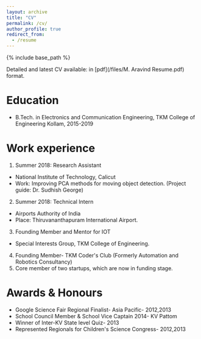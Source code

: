 ```yaml
---
layout: archive
title: "CV"
permalink: /cv/
author_profile: true
redirect_from:
  - /resume
---
```


{% include base_path %}

Detailed and latest CV available: in [pdf](/files/M. Aravind Resume.pdf) format.  
     
Education
======
* B.Tech. in Electronics and Communication Engineering, TKM College of Engineering Kollam, 2015-2019

Work experience
======
1. Summer 2018: Research Assistant
  * National Institute of Technology, Calicut
  * Work: Improving PCA methods for moving object detection. (Project guide: Dr. Sudhish George)     
  
2. Summer 2018: Technical Intern
  * Airports Authority of India
  * Place: Thiruvananthapuram International Airport.    
    
3. Founding Member and Mentor for IOT
  * Special Interests Group, TKM College of Engineering.     
    
4. Founding Member- TKM Coder's Club (Formerly Automation and Robotics Consultancy)   
5. Core member of two startups, which are now in funding stage.   
    

Awards & Honours
======
* Google Science Fair Regional Finalist- Asia Pacific- 2012,2013
* School Council Member & School Vice Captain 2014- KV Pattom
* Winner of Inter-KV State level Quiz- 2013  
* Represented Regionals for Children's Science Congress- 2012,2013 
 
    
